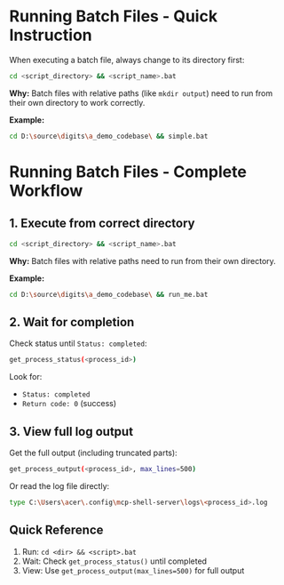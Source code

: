 # Running Batch Files - Quick Instruction

When executing a batch file, always change to its directory first:

```bash
cd <script_directory> && <script_name>.bat
```

**Why:** Batch files with relative paths (like `mkdir output`) need to run from their own directory to work correctly.

**Example:**
```bash
cd D:\source\digits\a_demo_codebase\ && simple.bat
```


# Running Batch Files - Complete Workflow

## 1. Execute from correct directory
```bash
cd <script_directory> && <script_name>.bat
```

**Why:** Batch files with relative paths need to run from their own directory.

**Example:**
```bash
cd D:\source\digits\a_demo_codebase\ && run_me.bat
```

## 2. Wait for completion
Check status until `Status: completed`:
```bash
get_process_status(<process_id>)
```

Look for:
- `Status: completed`
- `Return code: 0` (success)

## 3. View full log output
Get the full output (including truncated parts):
```bash
get_process_output(<process_id>, max_lines=500)
```

Or read the log file directly:
```bash
type C:\Users\acer\.config\mcp-shell-server\logs\<process_id>.log
```

## Quick Reference
1. Run: `cd <dir> && <script>.bat`
2. Wait: Check `get_process_status()` until completed
3. View: Use `get_process_output(max_lines=500)` for full output